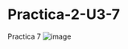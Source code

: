 # Practica-2-U3-7
Practica 7
![image](https://github.com/JulioCesarTorresMorales/Practica-2-U3-7/assets/149040136/d9c2a6a7-0e56-4a70-98e3-e769103af409)
